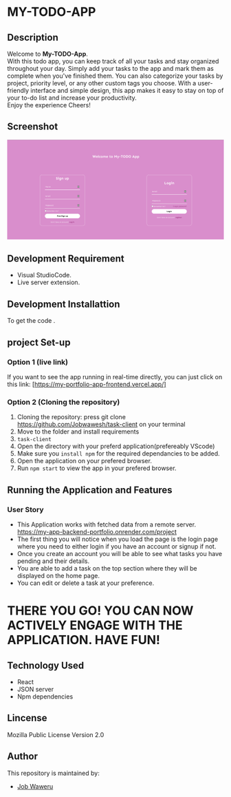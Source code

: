 # MY-TODO-APP

## Description
Welcome to **My-TODO-App**. <br>
With this todo app, you can keep track of all your tasks and stay organized throughout your day. Simply add your tasks to the app and mark them as complete when you've finished them. You can also categorize your tasks by project, priority level, or any other custom tags you choose. With a user-friendly interface and simple design, this app makes it easy to stay on top of your to-do list and increase your productivity.
  <br>Enjoy the experience Cheers!

## Screenshot

<img src="images/todo.png">

## Development Requirement
- Visual StudioCode.
- Live server extension.

## Development Installattion
To get the code .

## project Set-up
### Option 1 (live link)
If you want to see the app running in real-time directly, you can just click on this link:
[https://my-portfolio-app-frontend.vercel.app/]

### Option 2 (Cloning the repository)
1. Cloning the repository:
press git clone https://github.com/Jobwawesh/task-client on your terminal
2. Move to the folder and install requirements
3. `task-client`
4. Open the directory with your preferd application(prefereably VScode)
5. Make sure you `install npm` for the required dependancies to be added.
6. Open the application on your prefered browser.
7. Run `npm start` to view the app in your prefered browser.


## Running the Application and Features
### User Story
- This Application works with fetched data  from a remote server.  https://my-app-backend-portfolio.onrender.com/project 
- The first thing you will notice when you load the page is the login page where you need to either login if you have an account or signup if not. 
- Once you create an account you will be able to see what tasks you have pending and their details.
- You are able to add a task on the top section where they will be displayed  on the home page.
- You can edit or delete a task at your preference.
 

# THERE YOU GO! YOU CAN NOW ACTIVELY ENGAGE WITH THE APPLICATION. HAVE FUN!

## Technology Used
* React
* JSON server
* Npm dependencies

## Lincense
Mozilla Public License Version 2.0

## Author
This repository is maintained by:

- [Job Waweru](https://github.com/Jobwawesh) 